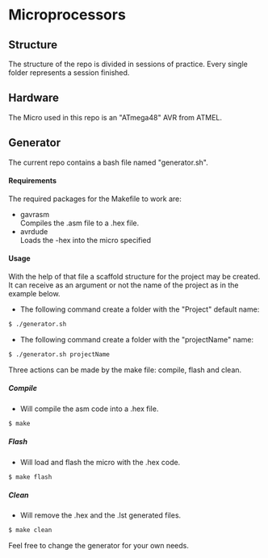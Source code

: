 # Microprocessors  

## Structure
The structure of the repo is divided in sessions of practice. Every single folder represents a session finished.
## Hardware
The Micro used in this repo is an "ATmega48" AVR from ATMEL.  
## Generator
The current repo contains a bash file named "generator.sh".  

#### Requirements
The required packages for the Makefile to work are:
 - gavrasm  
 Compiles the .asm file to a .hex file.
 - avrdude  
Loads the -hex into the micro specified

#### Usage
With the help of that file a scaffold structure for the project may be created.
It can receive as an argument or not the name of the project as in the example below.  

 - The following command create a folder with the "Project" default name:
```sh
$ ./generator.sh
```

 - The following command create a folder with the "projectName" name:
```sh
$ ./generator.sh projectName
```

Three actions can be made by the make file: compile, flash and clean.

##### Compile
 - Will compile the asm code into a .hex file.
 ```sh
$ make
 ```

##### Flash
- Will load and flash the micro with the .hex code.
```sh
$ make flash
```

##### Clean
- Will remove the .hex and the .lst generated files.
```sh
$ make clean
```

Feel free to change the generator for your own needs.

